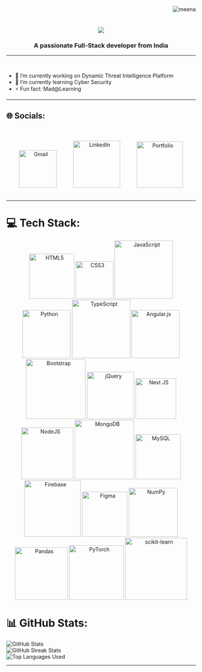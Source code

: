 <p align="right"> <img src="https://komarev.com/ghpvc/?username=Meenaloshini-C&label=Profile%20views&color=0e75b6&style=flat" alt="meena" /> </p>
<h1 align="center">
    <img src="https://readme-typing-svg.herokuapp.com/?font=Righteous&size=35&center=true&vCenter=true&width=500&height=70&duration=4000&lines=Hi+There!+👋;+I'm+Meenaloshini+C!;" />
</h1>
<h3 align="center">A passionate Full-Stack developer from India </h3>
<hr>
<br/>


- 🔭 I’m currently working on Dynamic Threat Intelligence Platform
- 🌱 I’m currently learning Cyber Security
- ⚡ Fun fact: Mad@Learning


<hr>

## 🌐 Socials:
<br>

<div style="text-align: center;">
  <a href="mailto:rogenirchris@gmail.com" style="display: inline-block; margin: 20px;">
    <img src="https://img.shields.io/badge/Gmail-%23E4405F.svg?logo=Gmail&logoColor=white" alt="Gmail" style="width: 100px;">
  </a>


  <a href="https://www.linkedin.com/in/chris-rogen-i-r-008673302/" target="_blank" style="display: inline-block; margin: 20px;">
    <img src="https://img.shields.io/badge/LinkedIn-%230077B5.svg?logo=linkedin&logoColor=white" alt="LinkedIn" style="width: 125px;">
  </a>

  <a href="https://salesp07.github.io" target="_blank" style="display: inline-block; margin: 20px;">
    <img src="https://img.shields.io/badge/Portfolio-%23E4405F.svg?logo=todoist&logoColor=white" alt="Portfolio" style="width: 123px;">
  </a>
</div>


<hr>


# 💻 Tech Stack:



<div style="text-align: center;">
<img src="https://img.shields.io/badge/html5-%23E34F26.svg?style=plastic&logo=html5&logoColor=white" alt="HTML5" style="width: 120px; ">
<img src="https://img.shields.io/badge/css3-%231572B6.svg?style=plastic&logo=css3&logoColor=white" alt="CSS3" style="width: 100px; ">
<img src="https://img.shields.io/badge/javascript-%23323330.svg?style=plastic&logo=javascript&logoColor=%23F7DF1E" alt="JavaScript" style="width: 155px; ;">
<img src="https://img.shields.io/badge/python-3670A0?style=plastic&logo=python&logoColor=ffdd54" alt="Python" style="width: 128px; ">
<img src="https://img.shields.io/badge/typescript-%23007ACC.svg?style=plastic&logo=typescript&logoColor=white" alt="TypeScript" style="width: 155px; ">
<img src="https://img.shields.io/badge/angular.js-%23E23237.svg?style=plastic&logo=angularjs&logoColor=white" alt="Angular.js" style="width: 128px; ">
<img src="https://img.shields.io/badge/bootstrap-%238511FA.svg?style=plastic&logo=bootstrap&logoColor=white" alt="Bootstrap" style="width: 159px; ">
<img src="https://img.shields.io/badge/jquery-%230769AD.svg?style=plastic&logo=jquery&logoColor=white" alt="jQuery" style="width: 125px; ">
<img src="https://img.shields.io/badge/Next-black?style=plastic&logo=next.js&logoColor=white" alt="Next JS" style="width: 108px; ">
<img src="https://img.shields.io/badge/node.js-6DA55F?style=plastic&logo=node.js&logoColor=white" alt="NodeJS" style="width: 138px; ">
<img src="https://img.shields.io/badge/MongoDB-%234ea94b.svg?style=plastic&logo=mongodb&logoColor=white" alt="MongoDB" style="width: 158px;">
<img src="https://img.shields.io/badge/mysql-%2300000f.svg?style=plastic&logo=mysql&logoColor=white" alt="MySQL" style="width: 120px; ">
<img src="https://img.shields.io/badge/Firebase-039BE5?style=plastic&logo=Firebase&logoColor=white" alt="Firebase" style="width: 150px;">
<img src="https://img.shields.io/badge/figma-%23F24E1E.svg?style=plastic&logo=figma&logoColor=white" alt="Figma" style="width: 120px; ">
<img src="https://img.shields.io/badge/numpy-%23013243.svg?style=plastic&logo=numpy&logoColor=white" alt="NumPy" style="width: 130px; ">
<img src="https://img.shields.io/badge/pandas-%23150458.svg?style=plastic&logo=pandas&logoColor=white" alt="Pandas" style="width: 140px;">
<img src="https://img.shields.io/badge/PyTorch-%23EE4C2C.svg?style=plastic&logo=PyTorch&logoColor=white" alt="PyTorch" style="width: 145px; ">
<img src="https://img.shields.io/badge/scikit--learn-%23F7931E.svg?style=plastic&logo=scikit-learn&logoColor=white" alt="scikit-learn" style="width: 165px;">

</div>


 # 📊 GitHub Stats:
<img src="https://github-readme-stats.vercel.app/api?username=Meenaloshini-C&theme=blue-green&hide_border=false&include_all_commits=false&count_private=false" alt="GitHub Stats">
<br/>
<img src="https://github-readme-streak-stats.herokuapp.com/?user=Meenaloshini-C&theme=blue-green&hide_border=false" alt="GitHub Streak Stats">
<br/>
<img src="https://github-readme-stats.vercel.app/api/top-langs/?username=Meenaloshini-C&theme=blue-green&hide_border=false&include_all_commits=false&count_private=false&layout=compact" alt="Top Languages Used">

<hr>
<!-- Proudly created with GPRM ( https://gprm.itsvg.in ) -->

<!--
**Meenaloshini-C/Meenaloshini-C** is a ✨ _special_ ✨ repository because its `README.md` (this file) appears on your GitHub profile.

Here are some ideas to get you started:

- 🔭 I’m currently working on ...
- 🌱 I’m currently learning ...
- 👯 I’m looking to collaborate on ...
- 🤔 I’m looking for help with ...
- 💬 Ask me about ...
- 📫 How to reach me: ...
- 😄 Pronouns: ...
- ⚡ Fun fact: ...
-->
